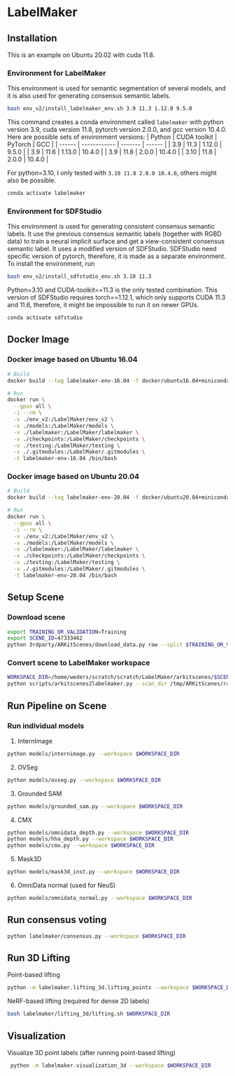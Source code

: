 # LabelMaker

## Installation

This is an example on Ubuntu 20.02 with cuda 11.8. 

### Environment for LabelMaker
This environment is used for semantic segmentation of several models, and it is also used for generating consensus semantic labels.

```sh
bash env_v2/install_labelmaker_env.sh 3.9 11.3 1.12.0 9.5.0
```

This command creates a conda environment called `labelmaker` with python version 3.9, cuda version 11.8, pytorch version 2.0.0, and gcc version 10.4.0. Here are possible sets of environment versions:
| Python | CUDA toolkit | PyTorch | GCC    |
| ------ | ------------ | ------- | ------ |
| 3.9    | 11.3         | 1.12.0  | 9.5.0  |
| 3.9    | 11.6         | 1.13.0  | 10.4.0 |
| 3.9    | 11.8         | 2.0.0   | 10.4.0 |
| 3.10   | 11.8         | 2.0.0   | 10.4.0 |

For python=3.10, I only tested with `3.10 11.8 2.0.0 10.4.0`, others might also be possible.

```sh
conda activate labelmaker
```

### Environment for SDFStudio
This environment is used for generating consistent consensus semantic labels. It use the previous consensus semantic labels (together with RGBD data) to train a neural implicit surface and get a view-consistent consensus semantic label. It uses a modified version of SDFStudio. SDFStudio need specific version of pytorch, therefore, it is made as a separate environment. To install the environment, run
```sh
bash env_v2/install_sdfstudio_env.sh 3.10 11.3
```
Python=3.10 and CUDA-toolkit==11.3 is the only tested combination. This version of SDFStudio requires torch==1.12.1, which only supports CUDA 11.3 and 11.6, therefore, it might be impossible to run it on newer GPUs.

```sh
conda activate sdfstudio
```

## Docker Image

### Docker image based on Ubuntu 16.04
```sh
# Build
docker build --tag labelmaker-env-16.04 -f docker/ubuntu16.04+miniconda.dockerfile .

# Run
docker run \
  --gpus all \
  -i --rm \
  -v ./env_v2:/LabelMaker/env_v2 \
  -v ./models:/LabelMaker/models \
  -v ./labelmaker:/LabelMaker/labelmaker \
  -v ./checkpoints:/LabelMaker/checkpoints \
  -v ./testing:/LabelMaker/testing \
  -v ./.gitmodules:/LabelMaker/.gitmodules \
  -t labelmaker-env-16.04 /bin/bash
```

### Docker image based on Ubuntu 20.04

```sh
# Build
docker build --tag labelmaker-env-20.04 -f docker/ubuntu20.04+miniconda.dockerfile .

# Run
docker run \
  --gpus all \
  -i --rm \
  -v ./env_v2:/LabelMaker/env_v2 \
  -v ./models:/LabelMaker/models \
  -v ./labelmaker:/LabelMaker/labelmaker \
  -v ./checkpoints:/LabelMaker/checkpoints \
  -v ./testing:/LabelMaker/testing \
  -v ./.gitmodules:/LabelMaker/.gitmodules \
  -t labelmaker-env-20.04 /bin/bash
```


## Setup Scene

### Download scene

```sh
export TRAINING_OR_VALIDATION=Training
export SCENE_ID=47333462
python 3rdparty/ARKitScenes/download_data.py raw --split $TRAINING_OR_VALIDATION --video_id $SCENE_ID --download_dir /tmp/ARKitScenes/ --raw_dataset_assets lowres_depth confidence lowres_wide.traj lowres_wide lowres_wide_intrinsics
```

### Convert scene to LabelMaker workspace

```sh
WORKSPACE_DIR=/home/weders/scratch/scratch/LabelMaker/arkitscenes/$SCENE_ID
python scripts/arkitscenes2labelmaker.py --scan_dir /tmp/ARKitScenes/raw/$TRAINING_OR_VALIDATION/$SCENE_ID --target_dir $WORKSPACE_DIR
```

## Run Pipeline on Scene

### Run individual models

1. InternImage

```sh
python models/internimage.py --workspace $WORKSPACE_DIR
```

2. OVSeg
   
```sh
python models/ovseg.py --workspace $WORKSPACE_DIR
```

3. Grounded SAM

```sh
python models/grounded_sam.py --workspace $WORKSPACE_DIR
```

4. CMX

```sh
python models/omnidata_depth.py --workspace $WORKSPACE_DIR
python models/hha_depth.py --workspace $WORKSPACE_DIR
python models/cmx.py --workspace $WORKSPACE_DIR
```

5. Mask3D

```sh
python models/mask3d_inst.py --workspace $WORKSPACE_DIR
```

6. OmniData normal (used for NeuS)
```sh
python models/omnidata_normal.py --workspace $WORKSPACE_DIR
```

## Run consensus voting

```sh
python labelmaker/consensus.py --workspace $WORKSPACE_DIR
```


## Run 3D Lifting

Point-based lifting
```sh
python -m labelmaker.lifting_3d.lifting_points --workspace $WORKSPACE_DIR
```


NeRF-based lifting (required for dense 2D labels)
```sh
bash labelmaker/lifting_3d/lifting.sh $WORKSPACE_DIR
```

## Visualization

Visualize 3D point labels (after running point-based lifting)
```sh
 python -m labelmaker.visualization_3d --workspace $WORKSPACE_DIR
```


